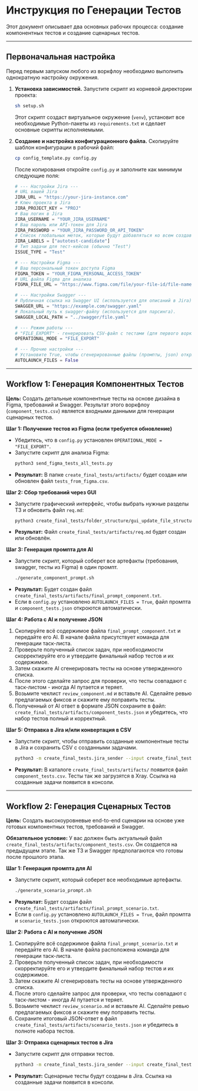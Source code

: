 # Инструкция по Генерации Тестов

Этот документ описывает два основных рабочих процесса: создание компонентных тестов и создание сценарных тестов.

---

## Первоначальная настройка

Перед первым запуском любого из воркфлоу необходимо выполнить однократную настройку окружения.

1. **Установка зависимостей.** Запустите скрипт из корневой директории проекта:
   ```bash
   sh setup.sh
   ```
   Этот скрипт создаст виртуальное окружение (`venv`), установит все необходимые Python-пакеты из `requirements.txt` и
   сделает основные скрипты исполняемыми.

2. **Создание и настройка конфигурационного файла.** Скопируйте шаблон конфигурации в рабочий файл:
   ```bash
   cp config_template.py config.py
   ```
   После копирования откройте `config.py` и заполните как минимум следующие поля:
    ```python
    # --- Настройки Jira ---
    # URL вашей Jira
    JIRA_URL = "https://your-jira-instance.com"
    # Ключ проекта в Jira
    JIRA_PROJECT_KEY = "PROJ"
    # Ваш логин в Jira
    JIRA_USERNAME = "YOUR_JIRA_USERNAME"
    # Ваш пароль или API-токен для Jira
    JIRA_PASSWORD = "YOUR_JIRA_PASSWORD_OR_API_TOKEN"
    # Список глобальных меток, которые будут добавляться ко всем создаваемым тестам
    JIRA_LABELS = ["autotest-candidate"]
    # Тип задачи для тест-кейсов (обычно "Test")
    ISSUE_TYPE = "Test"

    # --- Настройки Figma ---
    # Ваш персональный токен доступа Figma
    FIGMA_TOKEN = "YOUR_FIGMA_PERSONAL_ACCESS_TOKEN"
    # URL файла Figma для анализа
    FIGMA_FILE_URL = "https://www.figma.com/file/your-file-id/file-name"
    
    # --- Настройки Swagger ---
    # Публичная ссылка на Swagger UI (используется для описаний в Jira)
    SWAGGER_URL = "https://example.com/swagger.yaml"
    # Локальный путь к swagger-файлу (используется для парсинга).
    SWAGGER_LOCAL_PATH = "../swagger/file.yaml"

    # --- Режим работы ---
    # "FILE_EXPORT" - генерировать CSV-файл с тестами (для первого воркфлоу).
    OPERATIONAL_MODE = "FILE_EXPORT"

    # --- Прочие настройки ---
    # Установите True, чтобы сгенерированные файлы (промпты, json) открывались автоматически
    AUTOLAUNCH_FILES = False
    ```

---

## Workflow 1: Генерация Компонентных Тестов

**Цель:** Создать детальные компонентные тесты на основе дизайна в Figma, требований и Swagger. Результат этого
воркфлоу (`component_tests.csv`) является входными данными для генерации сценарных тестов.

**Шаг 1: Получение тестов из Figma (если требуется обновление)**

* Убедитесь, что в `config.py` установлен `OPERATIONAL_MODE = "FILE_EXPORT"`.
* Запустите скрипт для анализа Figma:
  ```bash
  python3 send_figma_tests_all_tests.py
  ```
* **Результат:** В папке `create_final_tests/artifacts/` будет создан или обновлен файл `tests_from_figma.csv`.

**Шаг 2: Сбор требований через GUI**

* Запустите графический интерфейс, чтобы выбрать нужные разделы ТЗ и обновить файл `req.md`:
  ```bash
  python3 create_final_tests/folder_structure/gui_update_file_structure.py
  ```
* **Результат:** Файл `create_final_tests/artifacts/req.md` будет создан или обновлён.

**Шаг 3: Генерация промпта для AI**

* Запустите скрипт, который соберет все артефакты (требования, swagger, тесты из Figma) в один промпт.
  ```bash
  ./generate_component_prompt.sh
  ```
* **Результат:** Будет создан файл `create_final_tests/artifacts/final_prompt_component.txt`.
* Если в `config.py` установлено `AUTOLAUNCH_FILES = True`, файл промпта и `component_tests.json` откроются
  автоматически.

**Шаг 4: Работа с AI и получение JSON**

1. Скопируйте всё содержимое файла `final_prompt_component.txt` и передайте его AI. В начале файла присутствует команда
   для генерации таск-листа.
2. Проверьте полученный список задач, при необходимости скорректируйте его и утвердите финальный набор тестов и их
   содержимое.
3. Затем скажите AI сгенерировать тесты на основе утвержденного списка.
4. После этого сделайте запрос для проверки, что тесты совпадают с таск-листом - иногда AI путается и теряет.
5. Возьмите чеклист `review_component.md` и вставьте AI. Сделайте ревью предлагаемых фиксов и скажите ему поправить
   тесты.
6. Полученный от AI ответ в формате JSON сохраните в файл: `create_final_tests/artifacts/component_tests.json` и
   убедитесь, что набор тестов полный и корректный.

**Шаг 5: Отправка в Jira и/или конвертация в CSV**

* Запустите скрипт, чтобы отправить созданные компонентные тесты в Jira и сохранить CSV с созданными задачами.
  ```bash
  python3 -m create_final_tests.jira_sender --input create_final_tests/artifacts/component_tests.json --download-csv
  ```
* **Результат:** В каталоге `create_final_tests/artifacts/` появится файл `component_tests.csv`. Тесты так же загрузятся
  в Xray. Ссылка на созданные задачи появится в консоли.

---

## Workflow 2: Генерация Сценарных Тестов

**Цель:** Создать высокоуровневые end-to-end сценарии на основе уже готовых компонентных тестов, требований и Swagger.

**Обязательное условие:** У вас должен быть актуальный файл `create_final_tests/artifacts/component_tests.csv`. Он
создается на предыдущем этапе. Так же ТЗ и Swagger предполагаются что готовы после прошлого этапа.

**Шаг 1: Генерация промпта для AI**

* Запустите скрипт, который соберет все необходимые артефакты.
  ```bash
  ./generate_scenario_prompt.sh
  ```
* **Результат:** Будет создан файл `create_final_tests/artifacts/final_prompt_scenario.txt`.
* Если в `config.py` установлено `AUTOLAUNCH_FILES = True`, файл промпта и `scenario_tests.json` откроются
  автоматически.

**Шаг 2: Работа с AI и получение JSON**

1. Скопируйте всё содержимое файла `final_prompt_scenario.txt` и передайте его AI. В начале файла расположена команда
   для генерации таск-листа.
2. Проверьте полученный список задач, при необходимости скорректируйте его и утвердите финальный набор тестов и их
   содержимое.
3. Затем скажите AI сгенерировать тесты на основе утвержденного списка.
4. После этого сделайте запрос для проверки, что тесты совпадают с таск-листом - иногда AI путается и теряет.
5. Возьмите чеклист `review_scenario.md` и вставьте AI. Сделайте ревью предлагаемых фиксов и скажите ему поправить
   тесты.
6. Сохраните итоговый JSON-ответ в файл `create_final_tests/artifacts/scenario_tests.json` и убедитесь в полноте набора
   тестов.

**Шаг 3: Отправка сценарных тестов в Jira**

* Запустите скрипт для отправки тестов.
  ```bash
  python3 -m create_final_tests.jira_sender --input create_final_tests/artifacts/scenario_tests.json
  ```
* **Результат:** Сценарные тесты будут созданы в Jira. Ссылка на созданные задачи появится в консоли.
